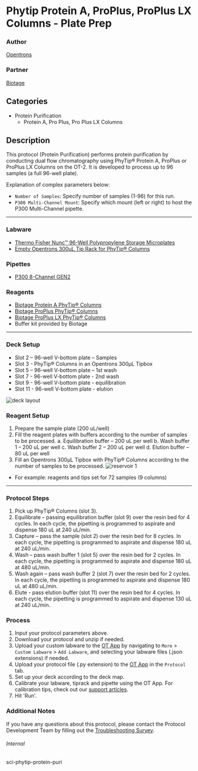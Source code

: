 # Phytip Protein A, ProPlus, ProPlus LX Columns - Plate Prep

### Author
[Opentrons](https://opentrons.com/)

### Partner
[Biotage](https://www.biotage.com/)

## Categories
* Protein Purification
	* Protein A, Pro Plus, Pro Plus LX Columns

## Description
This protocol (Protein Purification) performs protein purification by conducting dual flow chromatography using PhyTip® Protein A, ProPlus or
ProPlus LX Columns on the OT-2. It is developed to process up to 96 samples (a full 96-well plate).


Explanation of complex parameters below:
* `Number of Samples`: Specify number of samples (1-96) for this run.
* `P300 Multi-Channel Mount`: Specify which mount (left or right) to host the P300 Multi-Channel pipette.

---

### Labware
* [Thermo Fisher Nunc™ 96-Well Polypropylene Storage Microplates](https://www.thermofisher.com/order/catalog/product/249946?SID=srch-hj-249946)
* [Empty Opentrons 300µL Tip Rack for PhyTip® Columns](https://shop.opentrons.com/opentrons-300ul-tips-1000-refills/)

### Pipettes
* [P300 8-Channel GEN2](https://opentrons.com/pipettes/)

### Reagents
* [Biotage Protein A PhyTip® Columns](https://www.biotage.com/protein-a-phytip-column)
* [Biotage ProPlus PhyTip® Columns](https://www.biotage.com/proplus-phytip-column)
* [Biotage ProPlus LX PhyTip® Columns](https://www.biotage.com/proplus-phytip-column)
* Buffer kit provided by Biotage


---

### Deck Setup
* Slot 2 – 96-well V-bottom plate – Samples
* Slot 3 - PhyTip® Columns in an Opentrons 300µL Tipbox
* Slot 5 – 96-well V-bottom plate – 1st wash
* Slot 7 - 96-well V-bottom plate - 2nd wash
* Slot 9 - 96-well V-bottom plate - equilibration
* Slot 11 - 96-well V-bottom plate - elution

![deck layout](https://opentrons-protocol-library-website.s3.amazonaws.com/custom-README-images/sci-phytip-protein-puri/Screen+Shot+2022-06-13+at+3.54.11+PM.png)

### Reagent Setup
1. Prepare the sample plate (200 uL/well)
2. Fill the reagent plates with buffers according to the number of samples
to be processed.
a. Equilibration buffer – 200 uL per well
b. Wash buffer 1 – 200 uL per well
c. Wash buffer 2 – 200 uL per well
d. Elution buffer – 80 uL per well
3. Fill an Opentrons 300µL Tipbox with PhyTip® Columns according to the
number of samples to be processed.
![reservoir 1](https://opentrons-protocol-library-website.s3.amazonaws.com/custom-README-images/sci-phytip-protein-puri/Screen+Shot+2022-06-13+at+3.54.46+PM.png)
* For example: reagents and tips set for 72 samples (9 columns)

---

### Protocol Steps
1. Pick up PhyTip® Columns (slot 3).
2. Equilibrate – passing equilibration buffer (slot 9) over the resin bed for 4 cycles. In each cycle, the pipetting is programmed to aspirate and dispense 180 uL at 240 uL/min.
3. Capture – pass the sample (slot 2) over the resin bed for 8 cycles. In each cycle, the pipetting is programmed to aspirate and dispense 180 uL at 240 uL/min.
4. Wash – pass wash buffer 1 (slot 5) over the resin bed for 2 cycles. In each cycle, the pipetting is programmed to aspirate and dispense 180 uL at 480 uL/min.
5. Wash again – pass wash buffer 2 (slot 7) over the resin bed for 2
cycles. In each cycle, the pipetting is programmed to aspirate and
dispense 180 uL at 480 uL/min.
6. Elute - pass elution buffer (slot 11) over the resin bed for 4 cycles. In each cycle, the pipetting is programmed to aspirate and dispense 130 uL at 240 uL/min.


### Process
1. Input your protocol parameters above.
2. Download your protocol and unzip if needed.
3. Upload your custom labware to the [OT App](https://opentrons.com/ot-app) by navigating to `More` > `Custom Labware` > `Add Labware`, and selecting your labware files (.json extensions) if needed.
4. Upload your protocol file (.py extension) to the [OT App](https://opentrons.com/ot-app) in the `Protocol` tab.
5. Set up your deck according to the deck map.
6. Calibrate your labware, tiprack and pipette using the OT App. For calibration tips, check out our [support articles](https://support.opentrons.com/en/collections/1559720-guide-for-getting-started-with-the-ot-2).
7. Hit 'Run'.

### Additional Notes
If you have any questions about this protocol, please contact the Protocol Development Team by filling out the [Troubleshooting Survey](https://protocol-troubleshooting.paperform.co/).

###### Internal
sci-phytip-protein-puri
